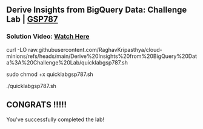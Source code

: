 

##  Derive Insights from BigQuery Data: Challenge Lab | [GSP787](https://www.cloudskillsboost.google/focuses/11988?parent=catalog)

### **Solution Video:** [Watch Here]()



curl -LO raw.githubusercontent.com/RaghavKripasthya/cloud-minions/refs/heads/main/Derive%20Insights%20from%20BigQuery%20Data%3A%20Challenge%20Lab/quicklabgsp787.sh

sudo chmod +x quicklabgsp787.sh

./quicklabgsp787.sh




## CONGRATS !!!!!

You've successfully completed the lab! 




